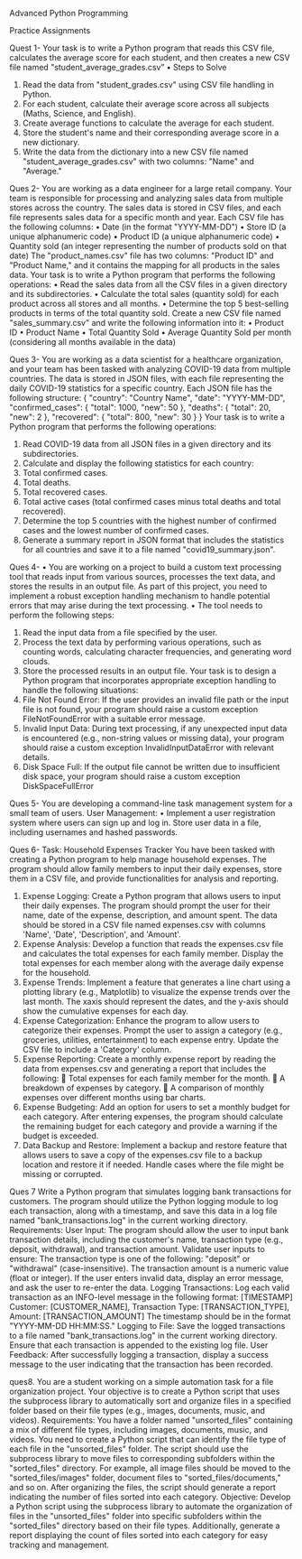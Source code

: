 Advanced Python Programming

Practice Assignments

Quest 1-
Your task is to write a Python program that reads this CSV file, calculates the average score
for each student, and then creates a new CSV file named "student_average_grades.csv”
• Steps to Solve
1. Read the data from "student_grades.csv" using CSV file handling in Python.
2. For each student, calculate their average score across all subjects (Maths, Science,
and English).
3. Create average functions to calculate the average for each student.
4. Store the student's name and their corresponding average score in a new dictionary.
5. Write the data from the dictionary into a new CSV file named
"student_average_grades.csv" with two columns: "Name" and "Average."

Ques 2-
You are working as a data engineer for a large retail company. Your team is responsible for
processing and analyzing sales data from multiple stores across the country. The sales data is
stored in CSV files, and each file represents sales data for a specific month and year. Each
CSV file has the following columns:
• Date (in the format "YYYY-MM-DD")
• Store ID (a unique alphanumeric code)
• Product ID (a unique alphanumeric code)
• Quantity sold (an integer representing the number of products sold on that date)
The "product_names.csv" file has two columns: "Product ID" and "Product Name," and it
contains the mapping for all products in the sales data.
Your task is to write a Python program that performs the following operations:
• Read the sales data from all the CSV files in a given directory and its subdirectories.
• Calculate the total sales (quantity sold) for each product across all stores and all
months.
• Determine the top 5 best-selling products in terms of the total quantity sold.
Create a new CSV file named "sales_summary.csv" and write the following information into
it:
• Product ID
• Product Name
• Total Quantity Sold
• Average Quantity Sold per month (considering all months available in the data)

Ques 3-
You are working as a data scientist for a healthcare organization, and your team has been
tasked with analyzing COVID-19 data from multiple countries. The data is stored in JSON
files, with each file representing the daily COVID-19 statistics for a specific country. Each
JSON file has the following structure:
{ "country": "Country Name",
"date": "YYYY-MM-DD", 
"confirmed_cases": { "total": 1000, "new": 50 },
"deaths": { "total": 20, "new": 2 },
"recovered": { "total": 800, "new": 30 }
}
Your task is to write a Python program that performs the following operations:
1. Read COVID-19 data from all JSON files in a given directory and its subdirectories.
2. Calculate and display the following statistics for each country:
1. Total confirmed cases.
2. Total deaths.
3. Total recovered cases.
4. Total active cases (total confirmed cases minus total deaths and total
recovered).
3. Determine the top 5 countries with the highest number of confirmed cases and the
lowest number of confirmed cases.
4. Generate a summary report in JSON format that includes the statistics for all
countries and save it to a file named "covid19_summary.json".

Ques 4-
• You are working on a project to build a custom text processing tool that reads input
from various sources, processes the text data, and stores the results in an output file.
As part of this project, you need to implement a robust exception handling
mechanism to handle potential errors that may arise during the text processing.
• The tool needs to perform the following steps:
1. Read the input data from a file specified by the user.
2. Process the text data by performing various operations, such as counting words,
calculating character frequencies, and generating word clouds.
3. Store the processed results in an output file.
Your task is to design a Python program that incorporates appropriate exception
handling to handle the following situations:
1. File Not Found Error: If the user provides an invalid file path or the input file is not
found, your program should raise a custom exception FileNotFoundError with a
suitable error message.
2. Invalid Input Data: During text processing, if any unexpected input data is
encountered (e.g., non-string values or missing data), your program should raise a
custom exception InvalidInputDataError with relevant details.
3. Disk Space Full: If the output file cannot be written due to insufficient disk space,
your program should raise a custom exception DiskSpaceFullError

Ques 5-
You are developing a command-line task management system for a small team of users.
User Management:
• Implement a user registration system where users can sign up and log in. Store user
data in a file, including usernames and hashed passwords.

Ques 6-
Task: Household Expenses Tracker
You have been tasked with creating a Python program to help manage household expenses.
The program should allow family members to input their daily expenses, store them in a CSV
file, and provide functionalities for analysis and reporting.
1. Expense Logging: Create a Python program that allows users to input their daily
expenses. The program should prompt the user for their name, date of the expense,
description, and amount spent. The data should be stored in a CSV file named
expenses.csv with columns 'Name', 'Date', 'Description', and 'Amount'.
2. Expense Analysis: Develop a function that reads the expenses.csv file and calculates
the total expenses for each family member. Display the total expenses for each
member along with the average daily expense for the household.
3. Expense Trends: Implement a feature that generates a line chart using a plotting
library (e.g., Matplotlib) to visualize the expense trends over the last month. The xaxis should represent the dates, and the y-axis should show the cumulative expenses
for each day.
4. Expense Categorization: Enhance the program to allow users to categorize their
expenses. Prompt the user to assign a category (e.g., groceries, utilities,
entertainment) to each expense entry. Update the CSV file to include a 'Category'
column.
5. Expense Reporting: Create a monthly expense report by reading the data from
expenses.csv and generating a report that includes the following:
 Total expenses for each family member for the month.
 A breakdown of expenses by category.
 A comparison of monthly expenses over different months using bar charts.
6. Expense Budgeting: Add an option for users to set a monthly budget for each
category. After entering expenses, the program should calculate the remaining
budget for each category and provide a warning if the budget is exceeded.
7. Data Backup and Restore: Implement a backup and restore feature that allows users
to save a copy of the expenses.csv file to a backup location and restore it if needed.
Handle cases where the file might be missing or corrupted.

Ques 7
Write a Python program that simulates logging bank transactions for customers. 
The program should utilize the Python logging module to log each transaction, along with a timestamp, and save this data in a log file named "bank_transactions.log" in the current working directory. 
Requirements: User Input: 
The program should allow the user to input bank transaction details, including the customer's name, transaction type (e.g., deposit, withdrawal), and transaction amount. 
Validate user inputs to ensure: The transaction type is one of the following: "deposit" or "withdrawal" (case-insensitive). The transaction amount is a numeric value (float or integer). 
If the user enters invalid data, display an error message, and ask the user to re-enter the data. 
Logging Transactions: Log each valid transaction as an INFO-level message in the following format: 
[TIMESTAMP] Customer: [CUSTOMER_NAME], Transaction Type: [TRANSACTION_TYPE], Amount: [TRANSACTION_AMOUNT] The timestamp should be in the format "YYYY-MM-DD HH:MM:SS." 
Logging to File: Save the logged transactions to a file named "bank_transactions.log" in the current working directory. Ensure that each transaction is appended to the existing log file. 
User Feedback: After successfully logging a transaction, display a success message to the user indicating that the transaction has been recorded.

ques8.
You are a student working on a simple automation task for a file organization project.
Your objective is to create a Python script that uses the subprocess library to automatically sort and organize files in a specified folder based on their file types (e.g., images, documents, music, and videos). 
Requirements: You have a folder named "unsorted_files" containing a mix of different file types, including images, documents, music, and videos. 
You need to create a Python script that can identify the file type of each file in the "unsorted_files" folder. 
The script should use the subprocess library to move files to corresponding subfolders within the "sorted_files" directory. 
For example, all image files should be moved to the "sorted_files/images" folder, document files to "sorted_files/documents," and so on. After organizing the files, the script should generate a report indicating the number of files sorted into each category. 
Objective: Develop a Python script using the subprocess library to automate the organization of files in the "unsorted_files" folder into specific subfolders within the "sorted_files" directory based on their file types. 
Additionally, generate a report displaying the count of files sorted into each category for easy tracking and management.